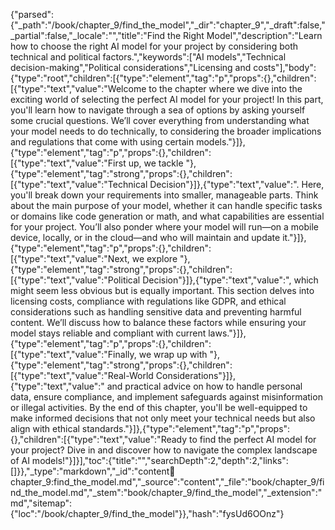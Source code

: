 {"parsed":{"_path":"/book/chapter_9/find_the_model","_dir":"chapter_9","_draft":false,"_partial":false,"_locale":"","title":"Find the Right Model","description":"Learn how to choose the right AI model for your project by considering both technical and political factors.","keywords":["AI models","Technical decision-making","Political considerations","Licensing and costs"],"body":{"type":"root","children":[{"type":"element","tag":"p","props":{},"children":[{"type":"text","value":"Welcome to the chapter where we dive into the exciting world of selecting the perfect AI model for your project! In this part, you'll learn how to navigate through a sea of options by asking yourself some crucial questions. We’ll cover everything from understanding what your model needs to do technically, to considering the broader implications and regulations that come with using certain models."}]},{"type":"element","tag":"p","props":{},"children":[{"type":"text","value":"First up, we tackle "},{"type":"element","tag":"strong","props":{},"children":[{"type":"text","value":"Technical Decision"}]},{"type":"text","value":". Here, you'll break down your requirements into smaller, manageable parts. Think about the main purpose of your model, whether it can handle specific tasks or domains like code generation or math, and what capabilities are essential for your project. You’ll also ponder where your model will run—on a mobile device, locally, or in the cloud—and who will maintain and update it."}]},{"type":"element","tag":"p","props":{},"children":[{"type":"text","value":"Next, we explore "},{"type":"element","tag":"strong","props":{},"children":[{"type":"text","value":"Political Decision"}]},{"type":"text","value":", which might seem less obvious but is equally important. This section delves into licensing costs, compliance with regulations like GDPR, and ethical considerations such as handling sensitive data and preventing harmful content. We’ll discuss how to balance these factors while ensuring your model stays reliable and compliant with current laws."}]},{"type":"element","tag":"p","props":{},"children":[{"type":"text","value":"Finally, we wrap up with "},{"type":"element","tag":"strong","props":{},"children":[{"type":"text","value":"Real-World Considerations"}]},{"type":"text","value":" and practical advice on how to handle personal data, ensure compliance, and implement safeguards against misinformation or illegal activities. By the end of this chapter, you'll be well-equipped to make informed decisions that not only meet your technical needs but also align with ethical standards."}]},{"type":"element","tag":"p","props":{},"children":[{"type":"text","value":"Ready to find the perfect AI model for your project? Dive in and discover how to navigate the complex landscape of AI models!"}]}],"toc":{"title":"","searchDepth":2,"depth":2,"links":[]}},"_type":"markdown","_id":"content:book:chapter_9:find_the_model.md","_source":"content","_file":"book/chapter_9/find_the_model.md","_stem":"book/chapter_9/find_the_model","_extension":"md","sitemap":{"loc":"/book/chapter_9/find_the_model"}},"hash":"fysUd6OOnz"}